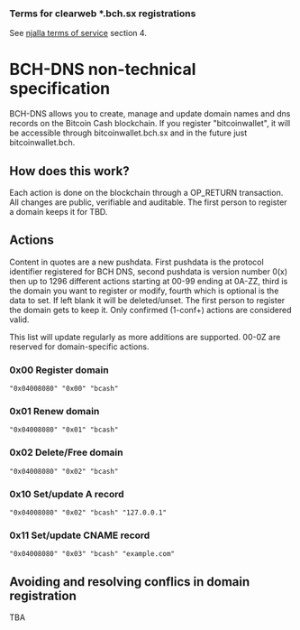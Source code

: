 ### Terms for clearweb *.bch.sx registrations

See [njalla terms of service](https://njal.la/tos/#term_4) section 4.

# BCH-DNS non-technical specification

BCH-DNS allows you to create, manage and update domain names and dns records on the Bitcoin Cash blockchain. If you register "bitcoinwallet", it will be accessible through bitcoinwallet.bch.sx and in the future just bitcoinwallet.bch.

## How does this work?

Each action is done on the blockchain through a OP_RETURN transaction. All changes are public, verifiable and auditable. The first person to register a domain keeps it for TBD.

## Actions

Content in quotes are a new pushdata. First pushdata is the protocol identifier registered for BCH DNS, second pushdata is version number 0(x) then up to 1296 different actions starting at 00-99 ending at 0A-ZZ, third is the domain you want to register or modify, fourth which is optional is the data to set. If left blank it will be deleted/unset. The first person to register the domain gets to keep it. Only confirmed (1-conf+) actions are considered valid.

This list will update regularly as more additions are supported. 00-0Z are reserved for domain-specific actions.

### 0x00 Register domain

`"0x04008080" "0x00" "bcash"`

### 0x01 Renew domain

`"0x04008080" "0x01" "bcash"`

### 0x02 Delete/Free domain

`"0x04008080" "0x02" "bcash"`

### 0x10 Set/update A record

`"0x04008080" "0x02" "bcash" "127.0.0.1"`

### 0x11 Set/update CNAME record

`"0x04008080" "0x03" "bcash" "example.com"`

## Avoiding and resolving conflics in domain registration

TBA
